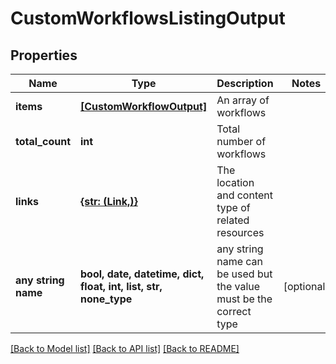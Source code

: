 # CustomWorkflowsListingOutput


## Properties
Name | Type | Description | Notes
------------ | ------------- | ------------- | -------------
**items** | [**[CustomWorkflowOutput]**](CustomWorkflowOutput.md) | An array of workflows | 
**total_count** | **int** | Total number of workflows | 
**links** | [**{str: (Link,)}**](Link.md) | The location and content type of related resources | 
**any string name** | **bool, date, datetime, dict, float, int, list, str, none_type** | any string name can be used but the value must be the correct type | [optional]

[[Back to Model list]](../README.md#documentation-for-models) [[Back to API list]](../README.md#documentation-for-api-endpoints) [[Back to README]](../README.md)


